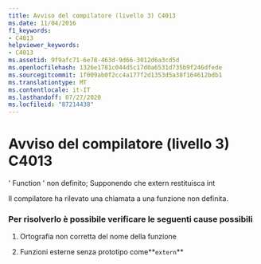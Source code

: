 ```yaml
---
title: Avviso del compilatore (livello 3) C4013
ms.date: 11/04/2016
f1_keywords:
- C4013
helpviewer_keywords:
- C4013
ms.assetid: 9f9afc71-6e78-463d-9d66-3012d6a3cd5d
ms.openlocfilehash: 1326e1781c044d5c17d0a6531d735b9f246dfede
ms.sourcegitcommit: 1f009ab0f2cc4a177f2d1353d5a38f164612bdb1
ms.translationtype: MT
ms.contentlocale: it-IT
ms.lasthandoff: 07/27/2020
ms.locfileid: "87214438"
---
```

# <a name="compiler-warning-level-3-c4013"></a>Avviso del compilatore (livello 3) C4013

' Function ' non definito; Supponendo che extern restituisca int

Il compilatore ha rilevato una chiamata a una funzione non definita.

### <a name="to-fix-by-checking-the-following-possible-causes"></a>Per risolverlo è possibile verificare le seguenti cause possibili

1. Ortografia non corretta del nome della funzione

1. Funzioni esterne senza prototipo come**`extern`**
